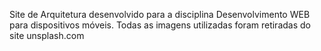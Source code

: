 Site de Arquitetura desenvolvido para a disciplina Desenvolvimento WEB para dispositivos móveis.
Todas as imagens utilizadas foram retiradas do site unsplash.com
